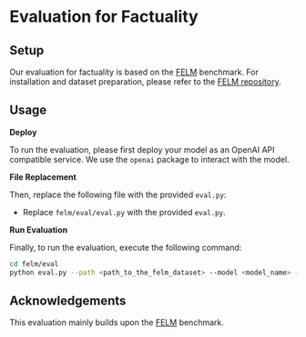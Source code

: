 # Evaluation for Factuality

## Setup

Our evaluation for factuality is based on the [FELM](https://hkust-nlp.github.io/felm/) benchmark. For installation and dataset preparation, please refer to the [FELM repository](https://github.com/hkust-nlp/felm).

## Usage

**Deploy**

To run the evaluation, please first deploy your model as an OpenAI API compatible service. We use the `openai` package to interact with the model.

**File Replacement**

Then, replace the following file with the provided `eval.py`:

* Replace `felm/eval/eval.py` with the provided `eval.py`.

**Run Evaluation**

Finally, to run the evaluation, execute the following command:

```bash
cd felm/eval
python eval.py --path <path_to_the_felm_dataset> --model <model_name> --method < raw or content> --url <url_to_your_model>
```

## Acknowledgements

This evaluation mainly builds upon the [FELM](https://hkust-nlp.github.io/felm/) benchmark.